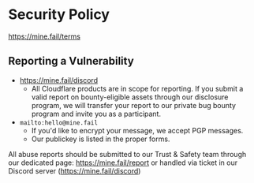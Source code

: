 # Security Policy

https://mine.fail/terms

## Reporting a Vulnerability

* https://mine.fail/discord
  * All Cloudflare products are in scope for reporting. If you submit a valid report on bounty-eligible assets through our disclosure program, we will transfer your report to our private bug bounty program and invite you as a participant.
* `mailto:hello@mine.fail`
  * If you'd like to encrypt your message, we accept PGP messages.
  * Our publickey is listed in the proper forms.

All abuse reports should be submitted to our Trust & Safety team through our dedicated page: https://mine.fail/report or handled via ticket in our Discord server (https://mine.fail/discord)
